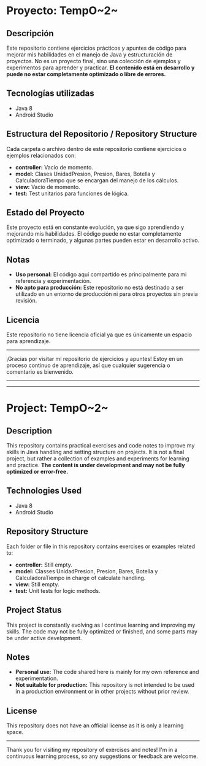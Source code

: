 # Proyecto: TempO~2~
## Descripción
Este repositorio contiene ejercicios prácticos y apuntes de código para mejorar mis habilidades en el manejo de Java y estructuración de proyectos. No es un proyecto final, sino una colección de ejemplos y experimentos para aprender y practicar. **El contenido está en desarrollo y puede no estar completamente optimizado o libre de errores.**
## Tecnologías utilizadas
- Java 8
- Android Studio
## Estructura del Repositorio / Repository Structure
Cada carpeta o archivo dentro de este repositorio contiene ejercicios o ejemplos relacionados con:
-  **controller:** Vacío de momento.
-  **model:** Clases UnidadPresion, Presion, Bares, Botella y CalculadoraTiempo que se encargan del manejo de los cálculos.
-  **view:** Vacío de momento.
-  **test:** Test unitarios para funciones de lógica.
## Estado del Proyecto
Este proyecto está en constante evolución, ya que sigo aprendiendo y mejorando mis habilidades. El código puede no estar completamente optimizado o terminado, y algunas partes pueden estar en desarrollo activo.
## Notas
-  **Uso personal:** El código aquí compartido es principalmente para mi referencia y experimentación.
-  **No apto para producción:** Este repositorio no está destinado a ser utilizado en un entorno de producción ni para otros proyectos sin previa revisión.
## Licencia
Este repositorio no tiene licencia oficial ya que es únicamente un espacio para aprendizaje.

---
¡Gracias por visitar mi repositorio de ejercicios y apuntes! Estoy en un proceso continuo de aprendizaje, así que cualquier sugerencia o comentario es bienvenido.

---
---

# Project: TempO~2~
## Description
This repository contains practical exercises and code notes to improve my skills in Java handling and setting structure on projects. It is not a final project, but rather a collection of examples and experiments for learning and practice. **The content is under development and may not be fully optimized or error-free.**
## Technologies Used
- Java 8
- Android Studio
## Repository Structure
Each folder or file in this repository contains exercises or examples related to:
-  **controller:** Still empty.
-  **model:** Classes UnidadPresion, Presion, Bares, Botella y CalculadoraTiempo in charge of calculate handling.
-  **view:** Still empty.
-  **test:** Unit tests for logic methods.
## Project Status
This project is constantly evolving as I continue learning and improving my skills. The code may not be fully optimized or finished, and some parts may be under active development.
## Notes
-  **Personal use:** The code shared here is mainly for my own reference and experimentation.
-  **Not suitable for production:** This repository is not intended to be used in a production environment or in other projects without prior review.
## License
This repository does not have an official license as it is only a learning space.

---
Thank you for visiting my repository of exercises and notes! I'm in a continuous learning process, so any suggestions or feedback are welcome.
